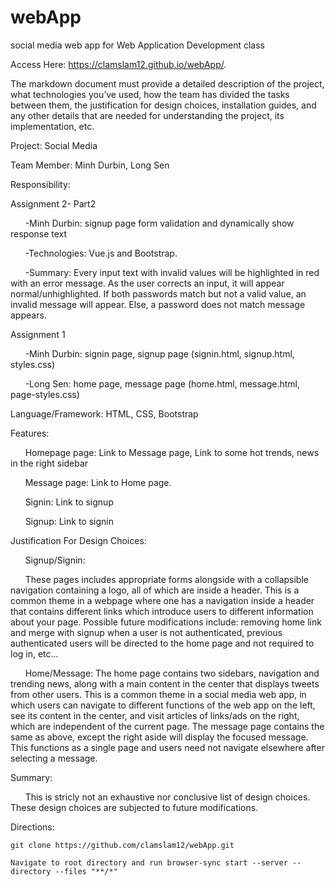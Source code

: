 # webApp

social media web app for Web Application Development class

Access Here: https://clamslam12.github.io/webApp/.

The markdown document must provide a detailed description of the project, what technologies you’ve used, how the team has divided the tasks between them, the justification for design choices, installation guides, and any other details that are needed for understanding the project, its implementation, etc.

Project: Social Media

Team Member: Minh Durbin, Long Sen

Responsibility:

Assignment 2- Part2

&nbsp;&nbsp;&nbsp;&nbsp;&nbsp;&nbsp;-Minh Durbin: signup page form validation and dynamically show response text

&nbsp;&nbsp;&nbsp;&nbsp;&nbsp;&nbsp;-Technologies: Vue.js and Bootstrap.

&nbsp;&nbsp;&nbsp;&nbsp;&nbsp;&nbsp;-Summary: Every input text with invalid values will be highlighted in red with an error message. As the user corrects an input, it will appear normal/unhighlighted. If both passwords match but not a valid value, an invalid message will appear. Else, a password does not match message appears.

Assignment 1

&nbsp;&nbsp;&nbsp;&nbsp;&nbsp;&nbsp;-Minh Durbin: signin page, signup page (signin.html, signup.html, styles.css)

&nbsp;&nbsp;&nbsp;&nbsp;&nbsp;&nbsp;-Long Sen: home page, message page (home.html, message.html, page-styles.css)

Language/Framework: HTML, CSS, Bootstrap

Features:

&nbsp;&nbsp;&nbsp;&nbsp;&nbsp;&nbsp;Homepage page: Link to Message page, Link to some hot trends, news in the right sidebar

&nbsp;&nbsp;&nbsp;&nbsp;&nbsp;&nbsp;Message page: Link to Home page.

&nbsp;&nbsp;&nbsp;&nbsp;&nbsp;&nbsp;Signin: Link to signup

&nbsp;&nbsp;&nbsp;&nbsp;&nbsp;&nbsp;Signup: Link to signin

Justification For Design Choices:

&nbsp;&nbsp;&nbsp;&nbsp;&nbsp;&nbsp;Signup/Signin:

&nbsp;&nbsp;&nbsp;&nbsp;&nbsp;&nbsp;These pages includes appropriate forms alongside with a collapsible navigation containing a logo, all of which are inside a header. This is a common theme in a webpage where one has a navigation inside a header that contains different links which introduce users to different information about your page. Possible future modifications include: removing home link and merge with signup when a user is not authenticated, previous authenticated users will be directed to the home page and not required to log in, etc...

&nbsp;&nbsp;&nbsp;&nbsp;&nbsp;&nbsp;Home/Message:
The home page contains two sidebars, navigation and trending news, along with a main content in the center that displays tweets from other users. This is a common theme in a social media web app, in which users can navigate to different functions of the web app on the left, see its content in the center, and visit articles of links/ads on the right, which are independent of the current page. The message page contains the same as above, except the right aside will display the focused message. This functions as a single page and users need not navigate elsewhere after selecting a message.

Summary:

&nbsp;&nbsp;&nbsp;&nbsp;&nbsp;&nbsp;This is stricly not an exhaustive nor conclusive list of design choices. These design choices are subjected to future modifications.

Directions:

    git clone https://github.com/clamslam12/webApp.git

    Navigate to root directory and run browser-sync start --server --directory --files "**/*"
